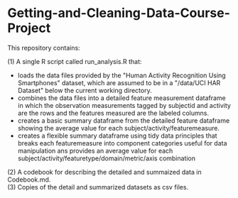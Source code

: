 # Getting-and-Cleaning-Data-Course-Project

This repository contains:  

(1) A single R script called run_analysis.R that:  
  + loads the data files provided by the "Human Activity Recognition Using Smartphones" dataset, which are assumed to be in a "/data/UCI HAR Dataset" below the current working directory.
  + combines the data files into a detailed feature measurement dataframe in which the observation measurements tagged by subjectid and activity are the rows and the features measured are the labeled columns.
  + creates a basic summary dataframe from the detailed feature dataframe showing the average value for each subject/activity/featuremeasure.
  + creates a flexible summary dataframe using tidy data principles that breaks each featuremeasure into component categories useful for data manipulation ans provides an average value for each subject/activity/featuretype/domain/metric/axis combination  
  
(2) A codebook for describing the detailed and summaized data in Codebook.md.  
(3) Copies of the detail and summarized datasets as csv files.

